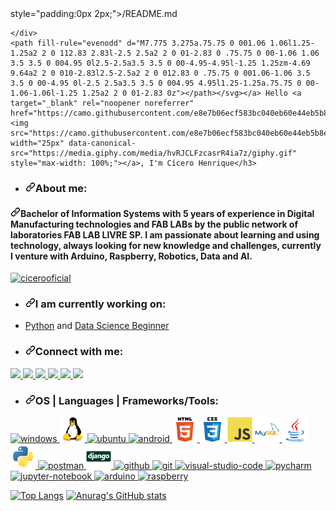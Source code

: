 <div class="Box-body p-4">
    <div class="d-flex flex-justify-between">
      <div class="text-mono text-small mb-3">
        style="padding:0px 2px;">/</span>README<span class="color-text-tertiary">.md</span>
      </div>

    </div>
    <path fill-rule="evenodd" d="M7.775 3.275a.75.75 0 001.06 1.06l1.25-1.25a2 2 0 112.83 2.83l-2.5 2.5a2 2 0 01-2.83 0 .75.75 0 00-1.06 1.06 3.5 3.5 0 004.95 0l2.5-2.5a3.5 3.5 0 00-4.95-4.95l-1.25 1.25zm-4.69 9.64a2 2 0 010-2.83l2.5-2.5a2 2 0 012.83 0 .75.75 0 001.06-1.06 3.5 3.5 0 00-4.95 0l-2.5 2.5a3.5 3.5 0 004.95 4.95l1.25-1.25a.75.75 0 00-1.06-1.06l-1.25 1.25a2 2 0 01-2.83 0z"></path></svg></a> Hello <a target="_blank" rel="noopener noreferrer" href="https://camo.githubusercontent.com/e8e7b06ecf583bc040eb60e44eb5b8e0ecc5421320a92929ce21522dbc34c891/68747470733a2f2f6d656469612e67697068792e636f6d2f6d656469612f6876524a434c467a6361737252346961377a2f67697068792e676966"><img src="https://camo.githubusercontent.com/e8e7b06ecf583bc040eb60e44eb5b8e0ecc5421320a92929ce21522dbc34c891/68747470733a2f2f6d656469612e67697068792e636f6d2f6d656469612f6876524a434c467a6361737252346961377a2f67697068792e676966" width="25px" data-canonical-src="https://media.giphy.com/media/hvRJCLFzcasrR4ia7z/giphy.gif" style="max-width: 100%;"></a>, I'm Cícero Henrique</h3>
<ul>
<li>
<h3><a id="user-content-about-me" class="anchor" aria-hidden="true" href="#about-me"><svg class="octicon octicon-link" viewBox="0 0 16 16" version="1.1" width="16" height="16" aria-hidden="true"><path fill-rule="evenodd" d="M7.775 3.275a.75.75 0 001.06 1.06l1.25-1.25a2 2 0 112.83 2.83l-2.5 2.5a2 2 0 01-2.83 0 .75.75 0 00-1.06 1.06 3.5 3.5 0 004.95 0l2.5-2.5a3.5 3.5 0 00-4.95-4.95l-1.25 1.25zm-4.69 9.64a2 2 0 010-2.83l2.5-2.5a2 2 0 012.83 0 .75.75 0 001.06-1.06 3.5 3.5 0 00-4.95 0l-2.5 2.5a3.5 3.5 0 004.95 4.95l1.25-1.25a.75.75 0 00-1.06-1.06l-1.25 1.25a2 2 0 01-2.83 0z"></path></svg></a><strong>About me:</strong></h3>
</li>
</ul>
<h4 align="left "><a id="user-content-bachelor-of-information-systems-with-5-years-of-experience-in-digital-manufacturing-technologies-and-fab-labs-by-the-public-network-of-laboratories-fab-lab-livre-sp-i-am-passionate-about-learning-and-using-technology-always-looking-for-new-knowledge-and-challenges-currently-i-venture-with-arduino-raspberry-robotics-data-and-ai" class="anchor" aria-hidden="true" href="#bachelor-of-information-systems-with-5-years-of-experience-in-digital-manufacturing-technologies-and-fab-labs-by-the-public-network-of-laboratories-fab-lab-livre-sp-i-am-passionate-about-learning-and-using-technology-always-looking-for-new-knowledge-and-challenges-currently-i-venture-with-arduino-raspberry-robotics-data-and-ai"><svg class="octicon octicon-link" viewBox="0 0 16 16" version="1.1" width="16" height="16" aria-hidden="true"><path fill-rule="evenodd" d="M7.775 3.275a.75.75 0 001.06 1.06l1.25-1.25a2 2 0 112.83 2.83l-2.5 2.5a2 2 0 01-2.83 0 .75.75 0 00-1.06 1.06 3.5 3.5 0 004.95 0l2.5-2.5a3.5 3.5 0 00-4.95-4.95l-1.25 1.25zm-4.69 9.64a2 2 0 010-2.83l2.5-2.5a2 2 0 012.83 0 .75.75 0 001.06-1.06 3.5 3.5 0 00-4.95 0l-2.5 2.5a3.5 3.5 0 004.95 4.95l1.25-1.25a.75.75 0 00-1.06-1.06l-1.25 1.25a2 2 0 01-2.83 0z"></path></svg></a>Bachelor of Information Systems with 5 years of experience in Digital Manufacturing technologies and FAB LABs by the public network of laboratories FAB LAB LIVRE SP. I am passionate about learning and using technology, always looking for new knowledge and challenges, currently I venture with Arduino, Raspberry, Robotics, Data and AI.</h4>
<p align="left"> <a target="_blank" rel="noopener noreferrer" href="https://camo.githubusercontent.com/3a6e96d73b75de83aa38f5c8c80a065026d64edae5e4e668dd9f2ff33f51b244/68747470733a2f2f6b6f6d617265762e636f6d2f67687076632f3f757365726e616d653d63696365726f6f66696369616c266c6162656c3d50726f66696c65253230766965777326636f6c6f723d306537356236267374796c653d666c6174"><img src="https://camo.githubusercontent.com/3a6e96d73b75de83aa38f5c8c80a065026d64edae5e4e668dd9f2ff33f51b244/68747470733a2f2f6b6f6d617265762e636f6d2f67687076632f3f757365726e616d653d63696365726f6f66696369616c266c6162656c3d50726f66696c65253230766965777326636f6c6f723d306537356236267374796c653d666c6174" alt="cicerooficial" data-canonical-src="https://komarev.com/ghpvc/?username=cicerooficial&amp;label=Profile%20views&amp;color=0e75b6&amp;style=flat" style="max-width: 100%;"></a> </p>
<ul>
<li>
<h3><a id="user-content-i-am-currently-working-on" class="anchor" aria-hidden="true" href="#i-am-currently-working-on"><svg class="octicon octicon-link" viewBox="0 0 16 16" version="1.1" width="16" height="16" aria-hidden="true"><path fill-rule="evenodd" d="M7.775 3.275a.75.75 0 001.06 1.06l1.25-1.25a2 2 0 112.83 2.83l-2.5 2.5a2 2 0 01-2.83 0 .75.75 0 00-1.06 1.06 3.5 3.5 0 004.95 0l2.5-2.5a3.5 3.5 0 00-4.95-4.95l-1.25 1.25zm-4.69 9.64a2 2 0 010-2.83l2.5-2.5a2 2 0 012.83 0 .75.75 0 001.06-1.06 3.5 3.5 0 00-4.95 0l-2.5 2.5a3.5 3.5 0 004.95 4.95l1.25-1.25a.75.75 0 00-1.06-1.06l-1.25 1.25a2 2 0 01-2.83 0z"></path></svg></a><strong>I am currently working on:</strong></h3>
</li>
</ul>
<ul>
<li><a href="https://github.com/cicerooficial/curso_Python3">Python</a> and <a href="https://github.com/cicerooficial/curso_MENTORAMA_Data_Science_Beginner">Data Science Beginner</a></li>
</ul>
<ul>
<li>
<h3><a id="user-content-connect-with-me" class="anchor" aria-hidden="true" href="#connect-with-me"><svg class="octicon octicon-link" viewBox="0 0 16 16" version="1.1" width="16" height="16" aria-hidden="true"><path fill-rule="evenodd" d="M7.775 3.275a.75.75 0 001.06 1.06l1.25-1.25a2 2 0 112.83 2.83l-2.5 2.5a2 2 0 01-2.83 0 .75.75 0 00-1.06 1.06 3.5 3.5 0 004.95 0l2.5-2.5a3.5 3.5 0 00-4.95-4.95l-1.25 1.25zm-4.69 9.64a2 2 0 010-2.83l2.5-2.5a2 2 0 012.83 0 .75.75 0 001.06-1.06 3.5 3.5 0 00-4.95 0l-2.5 2.5a3.5 3.5 0 004.95 4.95l1.25-1.25a.75.75 0 00-1.06-1.06l-1.25 1.25a2 2 0 01-2.83 0z"></path></svg></a><strong>Connect with me:</strong></h3>
</li>
</ul>
<p align="left">
  <a href="mailto:cicerooficial@gmail.com?">
    <img src="https://camo.githubusercontent.com/571384769c09e0c66b45e39b5be70f68f552db3e2b2311bc2064f0d4a9f5983b/68747470733a2f2f696d672e736869656c64732e696f2f62616467652f476d61696c2d4431343833363f7374796c653d666f722d7468652d6261646765266c6f676f3d676d61696c266c6f676f436f6c6f723d7768697465" data-canonical-src="https://img.shields.io/badge/Gmail-D14836?style=for-the-badge&amp;logo=gmail&amp;logoColor=white" style="max-width: 100%;">
  </a>
  <a href="https://linkedin.com/in/cicero-henrique-santos/" rel="nofollow">
    <img src="https://camo.githubusercontent.com/a80d00f23720d0bc9f55481cfcd77ab79e141606829cf16ec43f8cacc7741e46/68747470733a2f2f696d672e736869656c64732e696f2f62616467652f4c696e6b6564496e2d3030373742353f7374796c653d666f722d7468652d6261646765266c6f676f3d6c696e6b6564696e266c6f676f436f6c6f723d7768697465" data-canonical-src="https://img.shields.io/badge/LinkedIn-0077B5?style=for-the-badge&amp;logo=linkedin&amp;logoColor=white" style="max-width: 100%;">
  </a>  
  <a href="https://www.instagram.com/c_hoficial/" rel="nofollow">
    <img src="https://camo.githubusercontent.com/b3d4671768bd0f9b6c8f410a25a96e0c5a4d135208d8910461e986f97e7985ab/68747470733a2f2f696d672e736869656c64732e696f2f62616467652f496e7374616772616d2d4534343035463f7374796c653d666f722d7468652d6261646765266c6f676f3d696e7374616772616d266c6f676f436f6c6f723d7768697465" data-canonical-src="https://img.shields.io/badge/Instagram-E4405F?style=for-the-badge&amp;logo=instagram&amp;logoColor=white" style="max-width: 100%;">
  </a>
  <a href="https://www.youtube.com/channel/UCi23a3VJwS6pWJvxyKaeZGQ" rel="nofollow">
    <img src="https://camo.githubusercontent.com/d79c5549652f9c7690992eb49571d216a70a480681561cbd93bfbfc77c491e54/68747470733a2f2f696d672e736869656c64732e696f2f62616467652f596f75547562652d4646303030303f7374796c653d666f722d7468652d6261646765266c6f676f3d796f7574756265266c6f676f436f6c6f723d7768697465" data-canonical-src="https://img.shields.io/badge/YouTube-FF0000?style=for-the-badge&amp;logo=youtube&amp;logoColor=white" style="max-width: 100%;">
  </a>
  <a href="https://www.behance.net/ccerohenrique" rel="nofollow">
    <img src="https://camo.githubusercontent.com/79fb0e5205ba03746dae8d3b42123a6b327e9a6bfc3b27bc5f5845631114490c/68747470733a2f2f696d672e736869656c64732e696f2f62616467652f2d426568616e63652d626c75653f7374796c653d666f722d7468652d6261646765266c6f676f3d626568616e6365266c6f676f436f6c6f723d7768697465" data-canonical-src="https://img.shields.io/badge/-Behance-blue?style=for-the-badge&amp;logo=behance&amp;logoColor=white" style="max-width: 100%;">
  </a>  
  <a href="https://www.kaggle.com/cicerohenrique" rel="nofollow">
    <img src="https://camo.githubusercontent.com/3ca180624670f11a5818114d4ff65323461da0f91d94775f28d740ed228a8ece/68747470733a2f2f696d672e736869656c64732e696f2f62616467652f4b6167676c652d3239363266663f7374796c653d666f722d7468652d6261646765266c6f676f3d6b6167676c65266c6f676f436f6c6f723d7768697465" data-canonical-src="https://img.shields.io/badge/Kaggle-2962ff?style=for-the-badge&amp;logo=kaggle&amp;logoColor=white" style="max-width: 100%;">
  </a> 
</p><ul>
<li>
<h3><a id="user-content-os--languages--frameworkstools" class="anchor" aria-hidden="true" href="#os--languages--frameworkstools"><svg class="octicon octicon-link" viewBox="0 0 16 16" version="1.1" width="16" height="16" aria-hidden="true"><path fill-rule="evenodd" d="M7.775 3.275a.75.75 0 001.06 1.06l1.25-1.25a2 2 0 112.83 2.83l-2.5 2.5a2 2 0 01-2.83 0 .75.75 0 00-1.06 1.06 3.5 3.5 0 004.95 0l2.5-2.5a3.5 3.5 0 00-4.95-4.95l-1.25 1.25zm-4.69 9.64a2 2 0 010-2.83l2.5-2.5a2 2 0 012.83 0 .75.75 0 001.06-1.06 3.5 3.5 0 00-4.95 0l-2.5 2.5a3.5 3.5 0 004.95 4.95l1.25-1.25a.75.75 0 00-1.06-1.06l-1.25 1.25a2 2 0 01-2.83 0z"></path></svg></a><strong>OS | Languages | Frameworks/Tools:</strong></h3>
</li>
</ul>
<p align="left">
  <a href="https://www.microsoft.com/pt-br/windows/" rel="nofollow"> <img src="https://camo.githubusercontent.com/073d59ec60e56b9c96fd6059dbebdece5ff17ba57676abcc034fd3f6bb520654/68747470733a2f2f696d6167652e666c617469636f6e2e636f6d2f69636f6e732f706e672f3531322f3733322f3733323232312e706e67" alt="windows" width="40" height="40" data-canonical-src="https://image.flaticon.com/icons/png/512/732/732221.png" style="max-width: 100%;"> </a>
  <a href="https://www.linux.org/" rel="nofollow"> <img src="https://raw.githubusercontent.com/devicons/devicon/master/icons/linux/linux-original.svg" alt="linux" width="40" height="40" style="max-width: 100%;"> </a>
  <a href="https://ubuntu.com/" rel="nofollow"> <img src="https://camo.githubusercontent.com/42f21fbca7b937e950a46deab65cdf967e62f7b0fc18753fde60fb12f43a343d/68747470733a2f2f7365656b6c6f676f2e636f6d2f696d616765732f552f7562756e74752d6c6f676f2d384644454336413037422d7365656b6c6f676f2e636f6d2e706e67" alt="ubuntu" width="40" height="40" data-canonical-src="https://seeklogo.com/images/U/ubuntu-logo-8FDEC6A07B-seeklogo.com.png" style="max-width: 100%;"> </a>
  <a href="https://developer.android.com" rel="nofollow"> <img src="https://camo.githubusercontent.com/248878e2eab7b3a8054288483216b751e6c319d4822bb28260b12fbc6058caa1/68747470733a2f2f69636f6e6170652e636f6d2f77702d636f6e74656e742f66696c65732f6e642f33333732392f7376672f616e64726f69642d6c6f676f6d61726b2e737667" alt="android" width="40" height="40" data-canonical-src="https://iconape.com/wp-content/files/nd/33729/svg/android-logomark.svg" style="max-width: 100%;"> </a>
  <a href="https://www.w3.org/html/" rel="nofollow"> <img src="https://raw.githubusercontent.com/devicons/devicon/master/icons/html5/html5-original-wordmark.svg" alt="html5" width="40" height="40" style="max-width: 100%;"> </a>
  <a href="https://www.w3schools.com/css/" rel="nofollow"> <img src="https://raw.githubusercontent.com/devicons/devicon/master/icons/css3/css3-original-wordmark.svg" alt="css3" width="40" height="40" style="max-width: 100%;"> </a>
  <a href="https://developer.mozilla.org/en-US/docs/Web/JavaScript" rel="nofollow"> <img src="https://raw.githubusercontent.com/devicons/devicon/master/icons/javascript/javascript-original.svg" alt="javascript" width="40" height="40" style="max-width: 100%;"> </a>
  <a href="https://www.mysql.com/" rel="nofollow"> <img src="https://raw.githubusercontent.com/devicons/devicon/master/icons/mysql/mysql-original-wordmark.svg" alt="mysql" width="40" height="40" style="max-width: 100%;"> </a>
  <a href="https://www.java.com" rel="nofollow"> <img src="https://raw.githubusercontent.com/devicons/devicon/master/icons/java/java-original.svg" alt="java" width="40" height="40" style="max-width: 100%;"> </a>
  <a href="https://www.python.org" rel="nofollow"> <img src="https://raw.githubusercontent.com/devicons/devicon/master/icons/python/python-original.svg" alt="python" width="40" height="40" style="max-width: 100%;"> </a>
  <a href="https://postman.com" rel="nofollow"> <img src="https://camo.githubusercontent.com/93b32389bf746009ca2370de7fe06c3b5146f4c99d99df65994f9ced0ba41685/68747470733a2f2f7777772e766563746f726c6f676f2e7a6f6e652f6c6f676f732f676574706f73746d616e2f676574706f73746d616e2d69636f6e2e737667" alt="postman" width="40" height="40" data-canonical-src="https://www.vectorlogo.zone/logos/getpostman/getpostman-icon.svg" style="max-width: 100%;"> </a>
  <a href="https://www.djangoproject.com/" rel="nofollow"> <img src="https://raw.githubusercontent.com/devicons/devicon/master/icons/django/django-original.svg" alt="django" width="40" height="40" style="max-width: 100%;"> </a>
  <a href="https://github.com/"> <img src="https://camo.githubusercontent.com/ac28190b3bdb446d46b2760854ecec42927bd2ae802d0729c6b0e72449b56082/68747470733a2f2f6769746875622e6769746875626173736574732e636f6d2f696d616765732f6d6f64756c65732f6c6f676f735f706167652f4769744875622d4d61726b2e706e67" alt="github" width="40" height="40" data-canonical-src="https://github.githubassets.com/images/modules/logos_page/GitHub-Mark.png" style="max-width: 100%;"> </a>
  <a href="https://git-scm.com/" rel="nofollow"> <img src="https://camo.githubusercontent.com/fbfcb9e3dc648adc93bef37c718db16c52f617ad055a26de6dc3c21865c3321d/68747470733a2f2f7777772e766563746f726c6f676f2e7a6f6e652f6c6f676f732f6769742d73636d2f6769742d73636d2d69636f6e2e737667" alt="git" width="40" height="40" data-canonical-src="https://www.vectorlogo.zone/logos/git-scm/git-scm-icon.svg" style="max-width: 100%;"> </a>
  <a href="https://code.visualstudio.com/" rel="nofollow"> <img src="https://camo.githubusercontent.com/8d7e6cb87b7ad6097ae3f2c7525397f86873951a498d7007a51879c57d78a82b/68747470733a2f2f75706c6f61642e77696b696d656469612e6f72672f77696b6970656469612f636f6d6d6f6e732f7468756d622f322f32642f56697375616c5f53747564696f5f436f64655f312e31385f69636f6e2e7376672f3132303070782d56697375616c5f53747564696f5f436f64655f312e31385f69636f6e2e7376672e706e67" alt="visual-studio-code" width="40" height="40" data-canonical-src="https://upload.wikimedia.org/wikipedia/commons/thumb/2/2d/Visual_Studio_Code_1.18_icon.svg/1200px-Visual_Studio_Code_1.18_icon.svg.png" style="max-width: 100%;"> </a>
  <a href="https://www.jetbrains.com/pt-br/pycharm/" rel="nofollow"> <img src="https://camo.githubusercontent.com/7cd97bc8cd21ac81d7a69f8041e7b85f4080380590592f0a7b831f9843e9a23c/68747470733a2f2f75706c6f61642e77696b696d656469612e6f72672f77696b6970656469612f636f6d6d6f6e732f312f31642f5079436861726d5f49636f6e2e737667" alt="pycharm" width="40" height="40" data-canonical-src="https://upload.wikimedia.org/wikipedia/commons/1/1d/PyCharm_Icon.svg" style="max-width: 100%;"> </a>
  <a href="https://jupyter.org/" rel="nofollow"> <img src="https://camo.githubusercontent.com/b4c7fe83bbacdaa2ccef1d215bd6a6cf8ed28b9131c286c68f5332f582247034/68747470733a2f2f75706c6f61642e77696b696d656469612e6f72672f77696b6970656469612f636f6d6d6f6e732f332f33382f4a7570797465725f6c6f676f2e737667" alt="jupyter-notebook" width="40" height="40" data-canonical-src="https://upload.wikimedia.org/wikipedia/commons/3/38/Jupyter_logo.svg" style="max-width: 100%;"> </a>
  <a href="https://www.arduino.cc/" rel="nofollow"> <img src="https://camo.githubusercontent.com/b3a1cdd20d0f308634ddd4598cdaa729c2d77047f51e66fa7206b9b4bac94c23/68747470733a2f2f63646e2e776f726c64766563746f726c6f676f2e636f6d2f6c6f676f732f61726475696e6f2d312e737667" alt="arduino" width="40" height="40" data-canonical-src="https://cdn.worldvectorlogo.com/logos/arduino-1.svg" style="max-width: 100%;"> </a>
  <a href="https://www.raspberrypi.org/" rel="nofollow"> <img src="https://camo.githubusercontent.com/b37584a8a7eaff2328214f8ea6321e0fc8fe9c875faaf0d5d1d88e48dbb994b1/68747470733a2f2f63646e2e776f726c64766563746f726c6f676f2e636f6d2f6c6f676f732f7261737062657272792d70692e737667" alt="raspberry" width="40" height="40" data-canonical-src="https://cdn.worldvectorlogo.com/logos/raspberry-pi.svg" style="max-width: 100%;"> </a>
</p><p><a href="https://github.com/cicerooficial/github-readme-stats"><img src="https://camo.githubusercontent.com/70ad39488565796db78e129bc68f01d106ae845e7678dd393f3f9e378674338b/68747470733a2f2f6769746875622d726561646d652d73746174732e76657263656c2e6170702f6170692f746f702d6c616e67732f3f757365726e616d653d63696365726f6f66696369616c266c61796f75743d636f6d70616374" alt="Top Langs" data-canonical-src="https://github-readme-stats.vercel.app/api/top-langs/?username=cicerooficial&amp;layout=compact" style="max-width: 100%;"></a>
<a target="_blank" rel="noopener noreferrer" href="https://camo.githubusercontent.com/569b382a2360ecf475e8f1bb9de51f0cc5905bf164edea93516423d6639e8c5a/68747470733a2f2f6769746875622d726561646d652d73746174732e76657263656c2e6170702f6170693f757365726e616d653d63696365726f6f66696369616c2673686f775f69636f6e733d74727565267468656d653d616c676f6c6961"><img src="https://camo.githubusercontent.com/569b382a2360ecf475e8f1bb9de51f0cc5905bf164edea93516423d6639e8c5a/68747470733a2f2f6769746875622d726561646d652d73746174732e76657263656c2e6170702f6170693f757365726e616d653d63696365726f6f66696369616c2673686f775f69636f6e733d74727565267468656d653d616c676f6c6961" alt="Anurag's GitHub stats" data-canonical-src="https://github-readme-stats.vercel.app/api?username=cicerooficial&amp;show_icons=true&amp;theme=algolia" style="max-width: 100%;"></a></p>
</article>
  </div>
